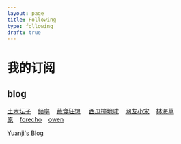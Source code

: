 ```yaml
---
layout: page
title: Following
type: following
draft: true
---
```


# 我的订阅

## blog

[土木坛子](https://tumutanzi.com/)    [频率](https://pinlyu.com/)    [蔬食狂想](https://leafyrhapsody.typlog.io/)     [西瓜撞地球](https://www.bio-w.cn/)    [网友小宋](https://xyzbz.cn/)    [林海草原](https://lhcy.org/)    [forecho](https://blog.forecho.com/posts.html)    [owen](https://www.owenyoung.com/)    

[Yuanji's Blog](https://blog.gimo.me/)
